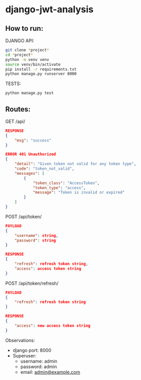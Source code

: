 # django-jwt-analysis

## How to run:

DJANGO API:

```sh
git clone *project*
cd *project*
python -m venv venv
source venv/bin/activate
pip install -r requirements.txt
python manage.py runserver 8000
```

TESTS:

```sh
python manage.py test
```

## Routes:

GET /api/

```json
RESPONSE
{
    "msg": "success"
}

ERROR 401 Unauthorized
{
    "detail": "Given token not valid for any token type",
    "code": "token_not_valid",
    "messages": [
        {
            "token_class": "AccessToken",
            "token_type": "access",
            "message": "Token is invalid or expired"
        }
    ]
}
```

POST /api/token/

```json
PAYLOAD
{
    "username": string,
    "password": string
}

RESPONSE
{
    "refresh": refresh token string,
    "access": access token string
}
```

POST /api/token/refresh/

```json
PAYLOAD
{
    "refresh": refresh token string
}

RESPONSE
{
    "access": new access token string
}
```

Observations:

- django port: 8000
- Superuser:
  - username: admin
  - password: admin
  - email: admin@example.com
